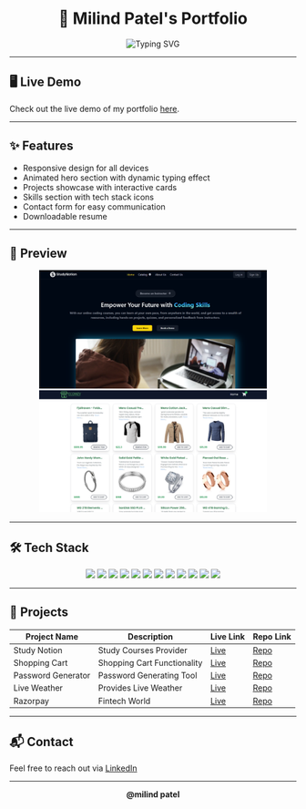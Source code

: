 <h1 align="center">
  🚀 Milind Patel's Portfolio
</h1>

<p align="center">
  <img src="https://readme-typing-svg.demolab.com?font=Kalam&size=30&pause=1000&color=E84949&center=true&vCenter=true&width=435&lines=Frontend+Developer;Web+Developer;UI-UX+Designer;Coder" alt="Typing SVG" />
</p>



---

## 🖥️ Live Demo

Check out the live demo of my portfolio [here](https://milindpatel.netlify.app/).

---

## ✨ Features

- Responsive design for all devices
- Animated hero section with dynamic typing effect
- Projects showcase with interactive cards
- Skills section with tech stack icons
- Contact form for easy communication
- Downloadable resume

---

## 📸 Preview

<p align="center">
  <img src="images/MyProjects/project01.png" width="400" alt="Project Preview" />
  <img src="images/MyProjects/project02.jpeg" width="400" alt="Project Preview" />
</p>

---

## 🛠️ Tech Stack

<p align="center">
  <img src="images/stack/HTML.png" height="40"/>
  <img src="images/stack/CSS.png" height="40"/>
  <img src="images/stack/Javascript.svg" height="40"/>
  <img src="images/stack/React.png" height="40"/>
  <img src="images/stack/NodeJs.svg" height="40"/>
  <img src="images/stack/Tailwind.png" height="40"/>
  <img src="images/stack/Bootstrap.svg" height="40"/>
  <img src="images/stack/Express.png" height="40"/>
  <img src="images/stack/Git.svg" height="40"/>
  <img src="images/stack/Github.svg" height="40"/>
  <img src="images/stack/MongoDB.svg" height="40"/>
  <img src="images/stack/Bash.svg" height="40"/>
</p>

---

## 📂 Projects

| Project Name         | Description                       | Live Link | Repo Link |
|----------------------|-----------------------------------|-----------|-----------|
| Study Notion         | Study Courses Provider            | [Live](https://github.com/iammilindpatel/Study-Notion) | [Repo](https://github.com/iammilindpatel/Study-Notion) |
| Shopping Cart        | Shopping Cart Functionality       | [Live](https://github.com/iammilindpatel/Shopping-Cart.git) | [Repo](https://github.com/iammilindpatel/Shopping-Cart.git) |
| Password Generator   | Password Generating Tool          | [Live](https://github.com/iammilindpatel/Password-Generator.git) | [Repo](https://github.com/iammilindpatel/Password-Generator.git) |
| Live Weather         | Provides Live Weather             | [Live](https://github.com/iammilindpatel/Live-Weather.git) | [Repo](https://github.com/iammilindpatel/Live-Weather.git) |
| Razorpay             | Fintech World                     | [Live](https://github.com/iammilindpatel/Razorpay.git) | [Repo](https://github.com/iammilindpatel/Razorpay.git) |

---

## 📬 Contact

Feel free to reach out via [LinkedIn](https://www.linkedin.com/in/milindpatel13298) 

---


<p align="center">
  <b>@milind patel</b>
</p>